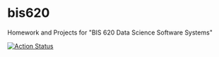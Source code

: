 # bis620
Homework and Projects for "BIS 620 Data Science Software Systems"

[![Action Status](https://github.com/zichun-xu/bis620/actions/workflows/R-CMD-check.yaml/badge.svg)](https://github.com/zichun-xu/bis620/actions/workflows/R-CMD-check.yaml)
